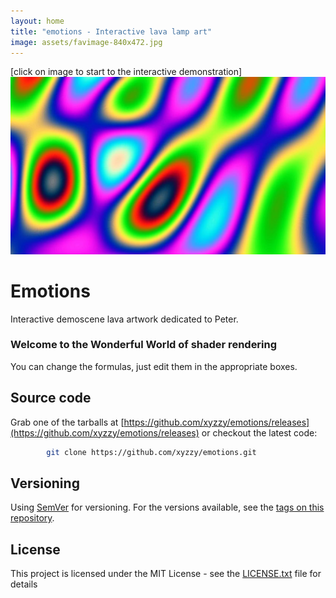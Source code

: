```yaml
---
layout: home
title: "emotions - Interactive lava lamp art"
image: assets/favimage-840x472.jpg
---
```


\[click on image to start to the interactive demonstration\]  
[![preview](assets/favimage-840x472.jpg)](https://xyzzy.github.io/emotions/)

# Emotions

Interactive demoscene lava artwork dedicated to Peter.

### Welcome to the Wonderful World of shader rendering

You can change the formulas, just edit them in the appropriate boxes.

## Source code

Grab one of the tarballs at [https://github.com/xyzzy/emotions/releases](https://github.com/xyzzy/emotions/releases) or checkout the latest code:

```sh
        git clone https://github.com/xyzzy/emotions.git
```

## Versioning

Using [SemVer](http://semver.org/) for versioning. For the versions available, see the [tags on this repository](https://github.com/xyzzy/emotions/tags).

## License

This project is licensed under the MIT License - see the [LICENSE.txt](LICENSE.txt) file for details

